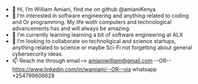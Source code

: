 - 👋 Hi, I’m William Amiani, find me on github @amianiKenya
- 👀 I’m interested in software engineering and anything related to coding and Or programming. My life woth computers and technological advancements has and will always be amazing.
- 🌱 I’m currently learning learning a bit of software engineering at ALX
- 💞️ I’m looking to collaborate on technoligical and science startups, anything related to science or maybe Sci-Fi not forgetting about general cybersecurity ideas.
- 📫 Reach me through email--> amianiwilliam@gmail.com --OR--https://www.linkedin.com/in/wamiani/--OR--via whatsapp +254799606628

<!---
amianiKenya/amianiKenya is a ✨ special ✨ repository because its `README.md` (this file) appears on your GitHub profile.
You can click the Preview link to take a look at your changes.
--->
